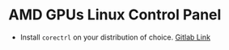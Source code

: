 # AMD GPUs Linux Control Panel
* Install `corectrl` on your distribution of choice. [Gitlab Link](https://gitlab.com/corectrl/corectrl)